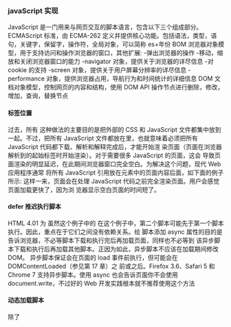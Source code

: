 ### javaScript 实现

JavaScript 是一门用来与网页交互的脚本语言，包含以下三个组成部分。
ECMAScript 标准，由 ECMA-262 定义并提供核心功能。包括语法，类型，语句，关键字，保留字，操作符，全局对象，可以简称 es+年份
BOM 浏览器对象模型，用于支持访问和操作浏览器的窗口，其他扩展: -弹出浏览器的操作 -移动，缩放和关闭浏览器窗口的能力
-navigator 对象，提供关于浏览器的详尽信息 -对 cookie 的支持
-screen 对象，提供关于用户屏幕分辨率的详尽信息
-performance 对象，提供浏览器占用，导航行为和时间统计的详细信息
DOM 文档对象模型，控制网页的内容和结构，使用 DOM API 操作节点进行删除，修改，增加，查询，替换节点

#### 标签位置

过去，所有<script>元素都被放在页面的<head>标签内，如下面的例子所示：

<!DOCTYPE html>
<html> 
 <head> 
 <title>Example HTML Page</title> 
 <script src="example1.js"></script> 
 <script src="example2.js"></script> 
 </head> 
 <body> 
 <!-- 这里是页面内容 --> 
 </body> 
</html>
这种做法的主要目的是把外部的 CSS 和 JavaScript 文件都集中放到一起。不过，把所有 JavaScript
文件都放在<head>里，也就意味着必须把所有 JavaScript 代码都下载、解析和解释完成后，才能开始渲
染页面（页面在浏览器解析到<body>的起始标签时开始渲染）。对于需要很多 JavaScript 的页面，这会
导致页面渲染的明显延迟，在此期间浏览器窗口完全空白。为解决这个问题，现代 Web 应用程序通常
将所有 JavaScript 引用放在<body>元素中的页面内容后面，如下面的例子所示:
<!DOCTYPE html> 
<html> 
 <head> 
 <title>Example HTML Page</title> 
 </head> 
 <body> 
 <!-- 这里是页面内容 --> 
 <script src="example1.js"></script> 
 <script src="example2.js"></script> 
 </body> 
</html> 
这样一来，页面会在处理 JavaScript 代码之前完全渲染页面。用户会感觉页面加载更快了，因为浏
览器显示空白页面的时间短了。

#### defer 推迟执行脚本

HTML 4.01 为<script>元素定义了一个叫 defer 的属性。这个属性表示脚本在执行的时候不会改
变页面的结构。也就是说，脚本会被延迟到整个页面都解析完毕后再运行。因此，在<script>元素上
设置 defer 属性，相当于告诉浏览器立即下载，但延迟执行。

<!DOCTYPE html>
<html> 
 <head> 
 <title>Example HTML Page</title> 
 <script defer src="example1.js"></script> 
 <script defer src="example2.js"></script> 
 </head> 
 <body> 
 <!-- 这里是页面内容 --> 
 </body> 
</html>
虽然这个例子中的<script>元素包含在页面的<head>中，但它们会在浏览器解析到结束的
</html>标签后才会执行。HTML5 规范要求脚本应该按照它们出现的顺序执行，因此第一个推迟的脚
本会在第二个推迟的脚本之前执行，而且两者都会在 DOMContentLoaded 事件之前执行（关于事件，
请参考第 17 章）。不过在实际当中，推迟执行的脚本不一定总会按顺序执行或者在 DOMContentLoaded
事件之前执行，因此最好只包含一个这样的脚本。
如前所述，defer 属性只对外部脚本文件才有效。这是 HTML5 中明确规定的，因此支持 HTML5
的浏览器会忽略行内脚本的 defer 属性。IE4~7 展示出的都是旧的行为，IE8 及更高版本则支持 HTML5
定义的行为。
对 defer 属性的支持是从 IE4、Firefox 3.5、Safari 5 和 Chrome 7 开始的。其他所有浏览器则会忽略这
个属性，按照通常的做法来处理脚本。考虑到这一点，还是把要推迟执行的脚本放在页面底部比较好

#### async 异步执行脚本

HTML5 为<script>元素定义了 async 属性。从改变脚本处理方式上看，async 属性与 defer 类
似。当然，它们两者也都只适用于外部脚本，都会告诉浏览器立即开始下载。不过，与 defer 不同的
是，标记为 async 的脚本并不保证能按照它们出现的次序执行，比如：

<!DOCTYPE html>
<html> 
 <head> 
 <title>Example HTML Page</title> 
 <script async src="example1.js"></script> 
 <script async src="example2.js"></script> 
 </head> 
 <body> 
 <!-- 这里是页面内容 --> 
 </body> 
</html> 
在这个例子中，第二个脚本可能先于第一个脚本执行。因此，重点在于它们之间没有依赖关系。给
脚本添加 async 属性的目的是告诉浏览器，不必等脚本下载和执行完后再加载页面，同样也不必等到
该异步脚本下载和执行后再加载其他脚本。正因为如此，异步脚本不应该在加载期间修改 DOM。
异步脚本保证会在页面的 load 事件前执行，但可能会在 DOMContentLoaded（参见第 17 章）之
前或之后。Firefox 3.6、Safari 5 和 Chrome 7 支持异步脚本。使用 async 也会告诉页面你不会使用
document.write，不过好的 Web 开发实践根本就不推荐使用这个方法

#### 动态加载脚本

除了<script>标签，还有其他方式可以加载脚本。因为 JavaScript 可以使用 DOM API，所以通过
向 DOM 中动态添加 script 元素同样可以加载指定的脚本。只要创建一个 script 元素并将其添加到
DOM 即可。
let script = document.createElement('script');
script.src = 'gibberish.js';
document.head.appendChild(script);
当然，在把 HTMLElement 元素添加到 DOM 且执行到这段代码之前不会发送请求。默认情况下，
以这种方式创建的<script>元素是以异步方式加载的，相当于添加了 async 属性。不过这样做可能会
有问题，因为所有浏览器都支持 createElement()方法，但不是所有浏览器都支持 async 属性。因此，
如果要统一动态脚本的加载行为，可以明确将其设置为同步加载：
let script = document.createElement('script');
script.src = 'gibberish.js';
script.async = false;
document.head.appendChild(script);
以这种方式获取的资源对浏览器预加载器是不可见的。这会严重影响它们在资源获取队列中的优先
级。根据应用程序的工作方式以及怎么使用，这种方式可能会严重影响性能。要想让预加载器知道这些
动态请求文件的存在，可以在文档头部显式声明它们：

<link rel="preload" href="gibberish.js">

### HTML 中的 javascript 小结

JavaScript 是通过<script>元素插入到 HTML 页面中的。这个元素可用于把 JavaScript 代码嵌入到
HTML 页面中，跟其他标记混合在一起，也可用于引入保存在外部文件中的 JavaScript。本章的重点可
以总结如下。
 要包含外部 JavaScript 文件，必须将 src 属性设置为要包含文件的 URL。文件可以跟网页在同
一台服务器上，也可以位于完全不同的域。
 所有<script>元素会依照它们在网页中出现的次序被解释。在不使用 defer 和 async 属性的
情况下，包含在<script>元素中的代码必须严格按次序解释。
 对不推迟执行的脚本，浏览器必须解释完位于<script>元素中的代码，然后才能继续渲染页面
的剩余部分。为此，通常应该把<script>元素放到页面末尾，介于主内容之后及</body>标签
之前。
 可以使用 defer 属性把脚本推迟到文档渲染完毕后再执行。推迟的脚本原则上按照它们被列出
的次序执行。
 可以使用 async 属性表示脚本不需要等待其他脚本，同时也不阻塞文档渲染，即异步加载。异
步脚本不能保证按照它们在页面中出现的次序执行。
 通过使用<noscript>元素，可以指定在浏览器不支持脚本时显示的内容。如果浏览器支持并启
用脚本，则<noscript>元素中的任何内容都不会被渲染
